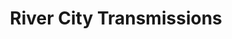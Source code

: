 ---
title: "River City Transmissions"
url: /portland/river-city-transmissions/
shop: Autowerkstatt
---
